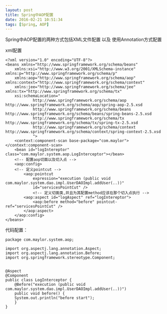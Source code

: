 ```yaml
---
layout: post
title: Spring中AOP配置
date: 2016-02-21 10:51:34
tags: [Spring, AOP]
---
```


Spring中AOP配置的两种方式包括XML文件配置 以及 使用Annotation方式配置

xml配置

	<?xml version="1.0" encoding="UTF-8"?>  
	<beans xmlns="http://www.springframework.org/schema/beans"  
	    xmlns:xsi="http://www.w3.org/2001/XMLSchema-instance" xmlns:p="http://www.springframework.org/schema/p"  
	    xmlns:aop="http://www.springframework.org/schema/aop" xmlns:context="http://www.springframework.org/schema/context"  
	    xmlns:jee="http://www.springframework.org/schema/jee" xmlns:tx="http://www.springframework.org/schema/tx"  
	    xsi:schemaLocation="  
	            http://www.springframework.org/schema/aop http://www.springframework.org/schema/aop/spring-aop-2.5.xsd  
	            http://www.springframework.org/schema/beans http://www.springframework.org/schema/beans/spring-beans-2.5.xsd  
	            http://www.springframework.org/schema/tx http://www.springframework.org/schema/tx/spring-tx-2.5.xsd  
	            http://www.springframework.org/schema/context http://www.springframework.org/schema/context/spring-context-2.5.xsd  
	            ">  
	    <context:component-scan base-package="com.maylor"></context:component-scan>  
	    <bean id="logIntereptor" class="com.maylor.system.aop.LogInterceptor"></bean>  
	    <!-- 配置aop切面以及切入点 -->  
	    <aop:config>  
	    <!-- 定义pointcut -->  
	        <aop:pointcut  
	            expression="execution (public void com.maylor.system.dao.impl.UserDAOImpl.addUser(..))"  
	            id="servicesPointCut" />  
	            <!-- 定义切面类,并且为其配置method应该在那个切入点执行 -->  
	        <aop:aspect id="logAspect" ref="logIntereptor">  
	            <aop:before method="before" pointcut-ref="servicesPointCut" />  
	        </aop:aspect>  
	    </aop:config>  
	</beans>  

代码配置：

	package com.maylor.system.aop;

	import org.aspectj.lang.annotation.Aspect;  
	import org.aspectj.lang.annotation.Before;  
	import org.springframework.stereotype.Component;  


	@Aspect  
	@Component  
	public class LogInterceptor {  
	    @Before("execution (public void com.maylor.system.dao.impl.UserDAOImpl.addUser(..))")  
	    public void before() {  
	    System.out.println("before start");  
	    }  
	}
